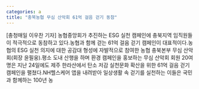 ```yaml
---
categories: a
title: "충북농협 무심 산악회 61억 걸음 걷기 동참"
---
```

[충청매일 이우찬 기자] 농협중앙회가 추진하는 ESG 실천 캠페인에 충북지역 임직원들이 적극적으로 동참하고 있다.농협과 함께 걷는 61억 걸음 걷기 캠페인이 대표적이다.농협의 ESG 실천 의지에 대한 공감대 형성에 자발적으로 참여한 농협 충북본부 무심 산악회(회장 윤필웅).평소 도내 산행을 하며 환경 캠페인을 홍보하는 무심 산악회 회원 20여명은 지난 24일에도 제주 한라산에서 탄소 저감 실천문화 확산을 위한 61억 걸음 걷기 캠페인을 펼쳤다.NH헬스케어 앱을 내려받아 일상생활 속 걷기를 실천하는 이들은 국민과 함께하는 100년 농